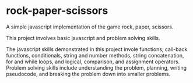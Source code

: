 # rock-paper-scissors
A simple javascript implementation of the game rock, paper, scissors.

This project involves basic javascript and problem solving skills. 

The javascript skills demonstrated in this project invole functions, call-back functions, conditionals, string and number methods, string concatenation, for and while loops, and logical, comparison, and assignment operators. Problem solving skills include understanding the problem, planning, writing pseudocode, and breaking the problem down into smaller problems.

